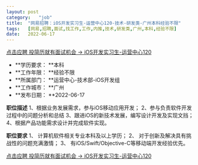 ```yaml
---
layout:	post
category:	"job"
title:	"网易招聘：iOS开发实习生-运营中心120-技术-研发类-广州本科经验不限"
tags:	[网易,招聘,面试,找工作,工作,内推,技术,研发类,广州,本科,经验不限]
date:	2022-06-17
---
```


[点击应聘 投简历就有面试机会 -> iOS开发实习生-运营中心120](http://mobile.bole.netease.com/bole/boleDetail?id=38268&employeeId=346f03c3cda5f04c&key=all)



- **学历要求： **本科
- **工作年限： **经验不限
- **所属部门： **运营中心-技术部-iOS开发组
- **工作城市： **广州
- **发布日期： **2022-06-17



**职位描述**
1、根据业务发展需求，参与iOS移动应用开发；
2、参与负责软件开发过程中的问题分析和总结
3、跟进iOS的新技术发展，编写设计开发及实现文挡；
4、根据产品功能需求设计并完成软件实现。



**职位要求**
1、 计算机软件相关专业本科及以上学历； 
2、 对于创新及解决具有挑战性的问题充满激情； 
3、 有iOS/Swift/Objective-C等移动端开发经验优先。



[点击应聘 投简历就有面试机会 -> iOS开发实习生-运营中心120](http://mobile.bole.netease.com/bole/boleDetail?id=38268&employeeId=346f03c3cda5f04c&key=all)